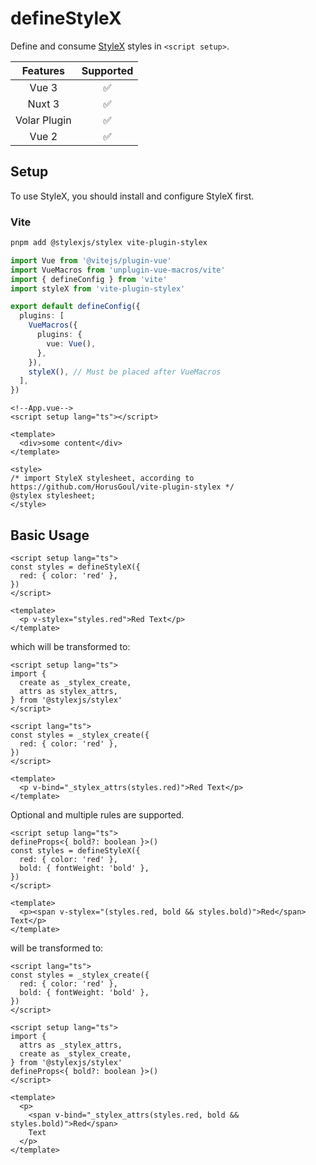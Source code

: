 # defineStyleX <PackageVersion name="@vue-macros/define-stylex" />

<StabilityLevel level="experimental" />

Define and consume [StyleX](https://stylexjs.com/) styles in `<script setup>`.

|   Features   |     Supported      |
| :----------: | :----------------: |
|    Vue 3     | :white_check_mark: |
|    Nuxt 3    | :white_check_mark: |
| Volar Plugin | :white_check_mark: |
|    Vue 2     | :white_check_mark: |

## Setup

To use StyleX, you should install and configure StyleX first.

### Vite

```sh
pnpm add @stylexjs/stylex vite-plugin-stylex
```

```ts {4,13}
import Vue from '@vitejs/plugin-vue'
import VueMacros from 'unplugin-vue-macros/vite'
import { defineConfig } from 'vite'
import styleX from 'vite-plugin-stylex'

export default defineConfig({
  plugins: [
    VueMacros({
      plugins: {
        vue: Vue(),
      },
    }),
    styleX(), // Must be placed after VueMacros
  ],
})
```

```vue twoslash {9-10}
<!--App.vue-->
<script setup lang="ts"></script>

<template>
  <div>some content</div>
</template>

<style>
/* import StyleX stylesheet, according to https://github.com/HorusGoul/vite-plugin-stylex */
@stylex stylesheet;
</style>
```

## Basic Usage

```vue twoslash
<script setup lang="ts">
const styles = defineStyleX({
  red: { color: 'red' },
})
</script>

<template>
  <p v-stylex="styles.red">Red Text</p>
</template>
```

which will be transformed to:

```vue twoslash
<script setup lang="ts">
import {
  create as _stylex_create,
  attrs as stylex_attrs,
} from '@stylexjs/stylex'
</script>

<script lang="ts">
const styles = _stylex_create({
  red: { color: 'red' },
})
</script>

<template>
  <p v-bind="_stylex_attrs(styles.red)">Red Text</p>
</template>
```

Optional and multiple rules are supported.

```vue twoslash
<script setup lang="ts">
defineProps<{ bold?: boolean }>()
const styles = defineStyleX({
  red: { color: 'red' },
  bold: { fontWeight: 'bold' },
})
</script>

<template>
  <p><span v-stylex="(styles.red, bold && styles.bold)">Red</span> Text</p>
</template>
```

will be transformed to:

```vue twoslash
<script lang="ts">
const styles = _stylex_create({
  red: { color: 'red' },
  bold: { fontWeight: 'bold' },
})
</script>

<script setup lang="ts">
import {
  attrs as _stylex_attrs,
  create as _stylex_create,
} from '@stylexjs/stylex'
defineProps<{ bold?: boolean }>()
</script>

<template>
  <p>
    <span v-bind="_stylex_attrs(styles.red, bold && styles.bold)">Red</span>
    Text
  </p>
</template>
```
